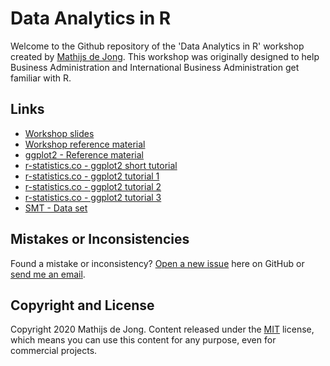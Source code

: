 # Data Analytics in R
Welcome to the Github repository of the 'Data Analytics in R' workshop created by [Mathijs de Jong](https://www.linkedin.com/in/mathijsdejong995/). This workshop was originally designed to help Business Administration and International Business Administration get familiar with R.

## Links
- [Workshop slides](https://github.com/Mathijs995/Data-Analytics-in-R/raw/master/Data%20Analytics%20in%20R%20-%20Presentation.pdf)
- [Workshop reference material](https://colab.research.google.com/drive/1nyVGE7bLh5uxA7OKjiIavo8tfO1so0Ea)
- [ggplot2 - Reference material](https://ggplot2.tidyverse.org/reference/index.html)
- [r-statistics.co - ggplot2 short tutorial](http://r-statistics.co/ggplot2-Tutorial-With-R.html)
- [r-statistics.co - ggplot2 tutorial 1](http://r-statistics.co/Complete-Ggplot2-Tutorial-Part1-With-R-Code.html)
- [r-statistics.co - ggplot2 tutorial 2](http://r-statistics.co/Complete-Ggplot2-Tutorial-Part2-Customizing-Theme-With-R-Code.html)
- [r-statistics.co - ggplot2 tutorial 3](http://r-statistics.co/Top50-Ggplot2-Visualizations-MasterList-R-Code.html)
- [SMT - Data set](https://drive.google.com/file/d/1XjBVXZaFuFc_wRYO6vZQWII3skz-40AE/view?usp=sharing)

## Mistakes or Inconsistencies
Found a mistake or inconsistency? [Open a new issue](https://github.com/Mathijs995/Data-Analytics-in-R/issues) here on GitHub or [send me an email](mailto:mathijs@accelerytics.com).

## Copyright and License
Copyright 2020 Mathijs de Jong. Content released under the [MIT](https://github.com/BlackrockDigital/startbootstrap-agency/blob/gh-pages/LICENSE) license, which means you can use this content for any purpose, even for commercial projects.
